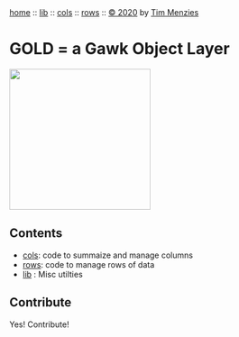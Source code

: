 <a name=top>&nbsp;<p>
<a href="https://github.com/timm/gold/blob/master/README.md#top">home</a> ::
<a href="https://github.com/timm/gold/blob/master/src/lib/README.md#top">lib</a> ::
<a href="https://github.com/timm/gold/blob/master/src/cols/README.md#top">cols</a> ::
<a href="https://github.com/timm/gold/blob/master/src/rows/README.md#top">rows</a> ::
<a href="http://github.com/timm/gold/blob/master/LICENSE.md#top">&copy;&nbsp;2020</a>&nbsp;by&nbsp;<a href="http://menzies.us">Tim&nbsp;Menzies</a>
<h1> GOLD = a Gawk Object Layer</h1>
<img width=250 src="https://raw.githubusercontent.com/timm/gold/master/etc/img/auk.png">

## Contents

- [cols](src/cols/README.md#top): code to summaize and manage columns
- [rows](src/lib/README.md#top): code to manage rows of data
- [lib](src/lib/README.md#top) : Misc utilties

## Contribute

Yes! Contribute!
